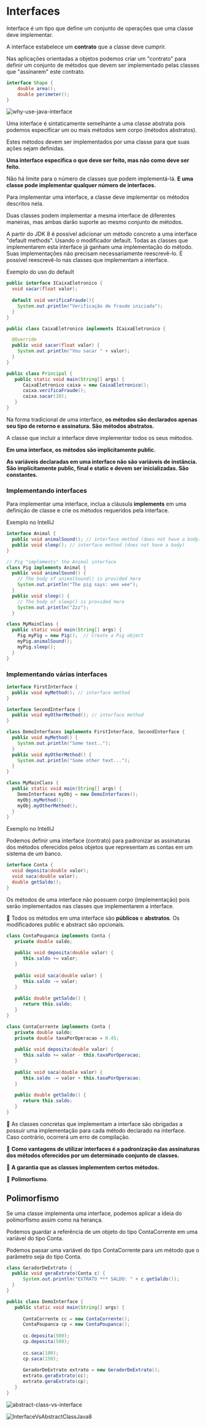 # Interfaces

Interface é um tipo que define um conjunto de operações que uma classe deve implementar.

A interface estabelece um **contrato** que a classe deve cumprir.

Nas aplicações orientadas a objetos podemos criar um "contrato" para definir um conjunto de métodos que devem ser implementado pelas classes que "assinarem" este contrato.

```java
interface Shape {
    double area();
    double perimeter();
}
```

![why-use-java-interface](https://user-images.githubusercontent.com/56240254/90635436-96bb7880-e1ff-11ea-9beb-21d63592fbd7.jpg)

Uma interface é sintaticamente semelhante a uma classe abstrata pois podemos especificar um ou mais métodos sem corpo (métodos abstratos).

Estes métodos devem ser implementados por uma classe para que suas ações sejam definidas.

**Uma interface especifica o que deve ser feito, mas não como deve ser feito.**

Não há limite para o número de classes que podem implementá-lá. **E uma classe pode implementar qualquer número de interfaces.**

Para implementar uma interface, a classe deve implementar os métodos descritos nela.

Duas classes podem implementar a mesma interface de diferentes maneiras, mas ambas darão suporte ao mesmo conjunto de métodos.

A partir do JDK 8 é possível adicionar um método concreto a uma interface "default methods". Usando o modificador default.
    Todas as classes que implementarem esta interface já ganham uma implementação do método.
    Suas implementações não precisam necessariamente reescrevê-lo.
    É possível reescrevê-lo nas classes que implementam a interface.

Exemplo do uso do default

```java
public interface ICaixaEletronico {
  void sacar(float valor);
  
  default void verificaFraude(){
    System.out.println("Verificação de fraude iniciada");
  }
}
```

```java
public class CaixaEletronico implements ICaixaEletronico {

  @Override
  public void sacar(float valor) {
    System.out.println("Vou sacar " + valor);
  }
}
```

```java
public class Principal {
   public static void main(String[] args) {
      CaixaEletronico caixa = new CaixaEletronico();
      caixa.verificaFraude();
      caixa.sacar(10);
   }
}
```
Na forma tradicional de uma interface, **os métodos são declarados apenas seu tipo de retorno e assinatura. São métodos abstratos.**

A classe que incluir a interface deve implementar todos os seus métodos.

**Em uma interface, os métodos são implicitamente public.**

**As variáveis declaradas em uma interface não são variáveis de instância. São implicitamente public, final e static e devem ser inicializadas. São constantes.**

### Implementando interfaces

Para implementar uma interface, inclua a cláusula **implements** em uma definição de classe e crie os métodos requeridos pela interface.

Exemplo no IntelliJ

```java
interface Animal {
  public void animalSound(); // interface method (does not have a body)
  public void sleep(); // interface method (does not have a body)
}
```

```java
// Pig "implements" the Animal interface
class Pig implements Animal {
  public void animalSound() {
    // The body of animalSound() is provided here
    System.out.println("The pig says: wee wee");
  }
  public void sleep() {
    // The body of sleep() is provided here
    System.out.println("Zzz");
  }
```

```java
class MyMainClass {
  public static void main(String[] args) {
    Pig myPig = new Pig();  // Create a Pig object
    myPig.animalSound();
    myPig.sleep();
  }
}
```
### Implementando várias interfaces

```java
interface FirstInterface {
  public void myMethod(); // interface method
}
```

```java
interface SecondInterface {
  public void myOtherMethod(); // interface method
}
```

```java
class DemoInterfaces implements FirstInterface, SecondInterface {
  public void myMethod() {
    System.out.println("Some text..");
  }
  public void myOtherMethod() {
    System.out.println("Some other text...");
  }
}
```

```java
class MyMainClass {
  public static void main(String[] args) {
    DemoInterfaces myObj = new DemoInterfaces();
    myObj.myMethod();
    myObj.myOtherMethod();
  }
}
```

Exemplo no IntelliJ

Podemos definir uma interface (contrato) para padronizar as assinaturas dos métodos oferecidos pelos objetos que representam as contas em um sistema de um banco.

```java
interface Conta {
  void deposita(double valor);
  void saca(double valor);
  double getSaldo();
}
```

Os métodos de uma interface não possuem corpo (implementação) pois serão implementados nas classes que implementarem a interface.

:pushpin: Todos os métodos em uma interface são **públicos** e **abstratos**. Os modificadores public e abstract são opcionais.

```java
class ContaPoupanca implements Conta {
   private double saldo;
   
   public void deposita(double valor) {
      this.saldo += valor;
   }
   
   public void saca(double valor) {
      this.saldo -= valor;
   }
   
   public double getSaldo() {
      return this.saldo;
   }
}
```

```java
class ContaCorrente implements Conta {
   private double saldo;
   private double taxaPorOperacao = 0.45;
   
   public void deposita(double valor) {
      this.saldo += valor - this.taxaPorOperacao;
   }
   
   public void saca(double valor) {
      this.saldo -= valor + this.taxaPorOperacao;
   }
   
   public double getSaldo() {
      return this.saldo;
   }
}
```

:pushpin: As classes concretas que implementam a interface são obrigadas a possuir uma implementação para cada método declarado na interface. Caso contrário, ocorrerá um erro de compilação.

:pushpin: **Como vantagens de utilizar interfaces é a padronização das assinaturas dos métodos oferecidos por um determinado conjunto de classes.**

:pushpin: **A garantia que as classes implementem certos métodos.**

:pushpin: **Polimorfismo**.

## Polimorfismo

Se uma classe implementa uma interface, podemos aplicar a ideia do polimorfismo assim como na herança.

Podemos guardar a referência de um objeto do tipo ContaCorrente em uma variável do tipo Conta.

Podemos passar uma variável do tipo ContaCorrente para um método que o parâmetro seja do tipo Conta.

```java
class GeradorDeExtrato {
  public void geraExtrato(Conta c) {
      System.out.println("EXTRATO *** SALDO: " + c.getSaldo());
  }
}
```

```java
public class DemoInterface {
   public static void main(String[] args) {
   
      ContaCorrente cc = new ContaCorrente();
      ContaPoupanca cp = new ContaPoupanca();
      
      cc.deposita(500);
      cp.deposita(500);
      
      cc.saca(100);
      cp.saca(150);
       
      GeradorDeExtrato extrato = new GeradorDeExtrato();
      extrato.geraExtrato(cc);
      extrato.geraExtrato(cp);
   }
}
```
![abstract-class-vs-interface](https://user-images.githubusercontent.com/56240254/90635607-c66a8080-e1ff-11ea-987d-451b628af611.png)

![InterfaceVsAbstractClassJava8](https://user-images.githubusercontent.com/56240254/90635655-d5e9c980-e1ff-11ea-9ed6-8974995c5633.png)
